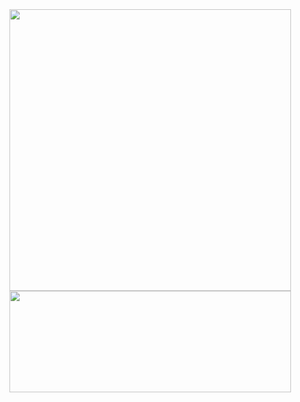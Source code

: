 
<div class="stats">
<img width="500em" src="https://github-readme-stats.vercel.app/api?username=claenio&show_icons=true&theme=merko"/>
<img height="180em" width="500em" src="https://github-readme-stats.vercel.app/api/top-langs/?username=claenio&layout=compact&langs_count=7&theme=merko"/>
</div>


<style>
.stats{
  display:inline;
}
